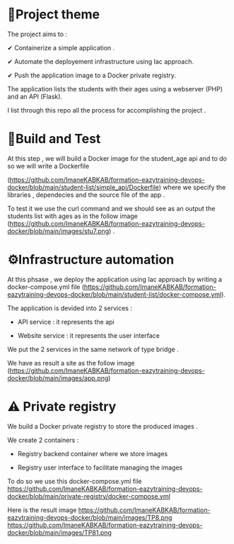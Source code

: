 # 🧾Project theme

The project aims to :

✔ Containerize a simple application .

✔ Automate the deployement infrastructure using Iac approach.

✔ Push the application image to a Docker private registry.

The application lists the students with their  ages using a webserver (PHP) and an API (Flask).

I list through this repo all the process for accomplishing the project . 

# 🔧Build and Test 
At this step , we will build a Docker image for the student_age api and to do so we will write a Dockerfile 

(https://github.com/ImaneKABKAB/formation-eazytraining-devops-docker/blob/main/student-list/simple_api/Dockerfile) where we specify the libraries , dependecies and the source file of the app .

To test it we use the curl command and we should see as an output the students list with ages as in the follow image 
(https://github.com/ImaneKABKAB/formation-eazytraining-devops-docker/blob/main/images/stu7.png) .

# ⚙️Infrastructure automation
At this phsase , we deploy the application using Iac approach by writing a docker-compose.yml file
(https://github.com/ImaneKABKAB/formation-eazytraining-devops-docker/blob/main/student-list/docker-compose.yml).

The application is devided into 2 services :

 - API service : it represents the api 
 
 - Website service : it represents the user interface 
 
 We put the 2 services in the same network of type bridge .
 
 We have as result  a site as the follow image (https://github.com/ImaneKABKAB/formation-eazytraining-devops-docker/blob/main/images/app.png)

# ⚠️ Private registry
We build a Docker private registry to store the produced images .

We create 2 containers :

 - Registry backend container where we store images 
 
 - Registry user interface  to facilitate managing the images
 
 To do so we use this docker-compose.yml file https://github.com/ImaneKABKAB/formation-eazytraining-devops-docker/blob/main/private-registry/docker-compose.yml
 
 Here is the result image https://github.com/ImaneKABKAB/formation-eazytraining-devops-docker/blob/main/images/TP8.png
 https://github.com/ImaneKABKAB/formation-eazytraining-devops-docker/blob/main/images/TP81.png
